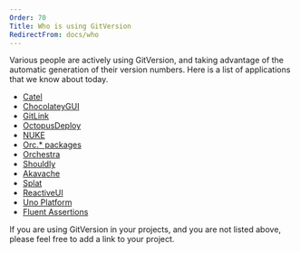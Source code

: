 ```yaml
---
Order: 70
Title: Who is using GitVersion
RedirectFrom: docs/who
---
```


Various people are actively using GitVersion, and taking advantage of the
automatic generation of their version numbers.  Here is a list of applications
that we know about today.

* [Catel](https://github.com/catel/catel)
* [ChocolateyGUI](https://github.com/chocolatey/ChocolateyGUI)
* [GitLink](https://github.com/GitTools/GitLink)
* [OctopusDeploy](https://github.com/OctopusDeploy)
* [NUKE](https://nuke.build)
* [Orc.\* packages](https://github.com/wildgums?query=orc)
* [Orchestra](https://github.com/wildgums/orchestra)
* [Shouldly](https://github.com/shouldly/shouldly)
* [Akavache](https://github.com/akavache/akavache)
* [Splat](https://github.com/paulcbetts/splat)
* [ReactiveUI](https://github.com/reactiveui/reactiveui)
* [Uno Platform](https://platform.uno/)
* [Fluent Assertions](https://fluentassertions.com)

If you are using GitVersion in your projects, and you are not listed above,
please feel free to add a link to your project.
